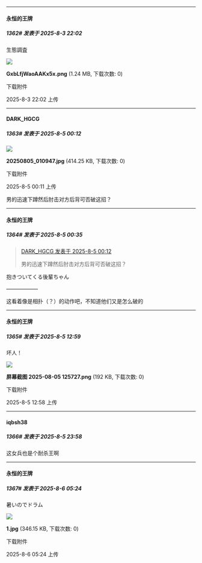 ﻿
*****

####  永恒的王牌  
##### 1362#       发表于 2025-8-3 22:02

生態調査

<img src="https://img.stage1st.com/forum/202508/03/220229eudn99p2l9hzg292.png" referrerpolicy="no-referrer">

<strong>GxbLfjWaoAAKx5x.png</strong> (1.24 MB, 下载次数: 0)

下载附件

2025-8-3 22:02 上传


*****

####  DARK_HGCG  
##### 1363#       发表于 2025-8-5 00:12

<img src="https://img.stage1st.com/forum/202508/05/001130y2h88h127iel7zhi.jpg" referrerpolicy="no-referrer">

<strong>20250805_010947.jpg</strong> (414.25 KB, 下载次数: 0)

下载附件

2025-8-5 00:11 上传

男的迅速下蹲然后肘击对方后背可否破这招？


*****

####  永恒的王牌  
##### 1364#       发表于 2025-8-5 00:35

<blockquote><a href="httphttps://stage1st.com/2b/forum.php?mod=redirect&amp;goto=findpost&amp;pid=68216367&amp;ptid=2052401" target="_blank">DARK_HGCG 发表于 2025-8-5 00:12</a>

男的迅速下蹲然后肘击对方后背可否破这招？</blockquote>
抱きついてくる後輩ちゃん

——————

这看着像是相扑（？）的动作吧，不知道他们又是怎么破的


*****

####  永恒的王牌  
##### 1365#       发表于 2025-8-5 12:59

坏人！

<img src="https://img.stage1st.com/forum/202508/05/125857a6ivsnv9y1gu9r9n.png" referrerpolicy="no-referrer">

<strong>屏幕截图 2025-08-05 125727.png</strong> (192 KB, 下载次数: 0)

下载附件

2025-8-5 12:58 上传


*****

####  iqbsh38  
##### 1366#       发表于 2025-8-5 23:58

这女兵也是个耐杀王啊


*****

####  永恒的王牌  
##### 1367#       发表于 2025-8-6 05:24

暑いのでドラム

<img src="https://img.stage1st.com/forum/202508/06/052413p4vg56vnog61uvwn.jpg" referrerpolicy="no-referrer">

<strong>1.jpg</strong> (346.15 KB, 下载次数: 0)

下载附件

2025-8-6 05:24 上传

